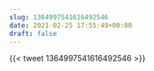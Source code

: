 ```yaml
---
slug: 1364997541616492546
date: 2021-02-25 17:55:49+00:00
draft: false
---
```


{{< tweet 1364997541616492546 >}}
